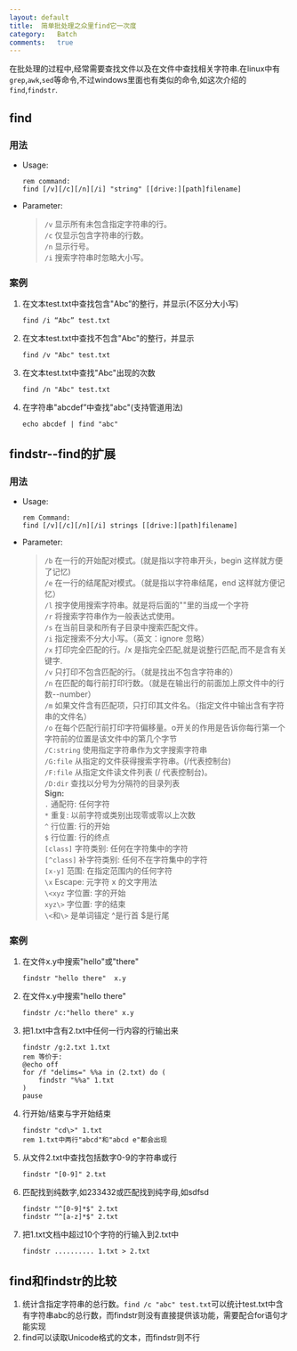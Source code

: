 ```yaml
---
layout:	default
title:	简单批处理之众里find它一次度
category:	Batch
comments:	true
---
```

在批处理的过程中,经常需要查找文件以及在文件中查找相关字符串.在linux中有`grep`,`awk`,`sed`等命令,不过windows里面也有类似的命令,如这次介绍的`find`,`findstr`.



## find
### 用法

* Usage:
	```batch
	rem command:
	find [/v][/c][/n][/i] "string" [[drive:][path]filename]
	```
* Parameter:  
	
	> `/v`    显示所有未包含指定字符串的行。   
	> `/c`    仅显示包含字符串的行数。   
	> `/n`    显示行号。  
	> `/i`    搜索字符串时忽略大小写。 

### 案例

1. 在文本test.txt中查找包含"Abc”的整行，并显示(不区分大小写)
	
	```batch
	find /i “Abc” test.txt
	```
2. 在文本test.txt中查找不包含"Abc"的整行，并显示  

	```batch
	find /v "Abc" test.txt
	```
3. 在文本test.txt中查找"Abc"出现的次数  

	```batch
	find /n "Abc" test.txt
	```
4. 在字符串"abcdef”中查找"abc"(支持管道用法)  

	```batch
	echo abcdef | find "abc"
	```

## findstr--find的扩展
### 用法 

* Usage:
	
	```batch
	rem Command:
	find [/v][/c][/n][/i] strings [[drive:][path]filename]
	```
* Parameter:  

	> `/b`    在一行的开始配对模式。(就是指以字符串开头，begin 这样就方便了记忆)  
	> `/e`    在一行的结尾配对模式。（就是指以字符串结尾，end 这样就方便记忆）  
	> `/l`    按字使用搜索字符串。就是将后面的""里的当成一个字符  
	> `/r`    将搜索字符串作为一般表达式使用。  
	> `/s`    在当前目录和所有子目录中搜索匹配文件。  
	> `/i`    指定搜索不分大小写。（英文：ignore 忽略）  
	> `/x`    打印完全匹配的行。/x 是指完全匹配,就是说整行匹配,而不是含有关键字.  
	> `/v`    只打印不包含匹配的行。（就是找出不包含字符串的）  
	> `/n`    在匹配的每行前打印行数。（就是在输出行的前面加上原文件中的行数--number）  
	> `/m`    如果文件含有匹配项，只打印其文件名。（指定文件中输出含有字符串的文件名）  
	> `/o`    在每个匹配行前打印字符偏移量。o开关的作用是告诉你每行第一个字符前的位置是该文件中的第几个字节  		 
	> `/C:string` 使用指定字符串作为文字搜索字符串   
	> `/G:file` 从指定的文件获得搜索字符串。(/代表控制台)  
	> `/F:file` 从指定文件读文件列表 (/ 代表控制台)。   
	> `/D:dir` 查找以分号为分隔符的目录列表  
	> **Sign:**  
	> `.`	通配符: 任何字符  
	> `*`	重复: 以前字符或类别出现零或零以上次数  
	> `^`	行位置: 行的开始  
	> `$`	行位置: 行的终点  
	> `[class]`	字符类别: 任何在字符集中的字符  
	> `[^class]`	补字符类别: 任何不在字符集中的字符  
	> `[x-y]`	范围: 在指定范围内的任何字符  
	> `\x`	Escape: 元字符 x 的文字用法  
	> `\<xyz`	字位置: 字的开始  
	> `xyz\>`	字位置: 字的结束  
	> `\<`和`\>`	是单词锚定 ^是行首 $是行尾  
	
### 案例

1. 在文件x.y中搜索"hello"或"there"

	```batch
	findstr "hello there"  x.y
	```
2. 在文件x.y中搜索"hello there"

	```batch
	findstr /c:"hello there" x.y
	```
3. 把1.txt中含有2.txt中任何一行内容的行输出来

	```batch
	findstr /g:2.txt 1.txt
	rem 等价于:
	@echo off
	for /f "delims=" %%a in (2.txt) do (
	    findstr "%%a" 1.txt
	)
	pause
	```
4. 行开始/结束与字开始结束

	```batch
	findstr "cd\>" 1.txt
	rem 1.txt中两行"abcd"和"abcd e"都会出现
	```
5. 从文件2.txt中查找包括数字0-9的字符串或行

	```batch
	findstr "[0-9]" 2.txt
	```
6. 匹配找到纯数字,如233432或匹配找到纯字母,如sdfsd

	```batch
	findstr "^[0-9]*$" 2.txt
	findstr “^[a-z]*$" 2.txt
	```
7. 把1.txt文档中超过10个字符的行输入到2.txt中

	```batch
	findstr .......... 1.txt > 2.txt
	```

## find和findstr的比较

1. 统计含指定字符串的总行数。`find /c "abc" test.txt`可以统计test.txt中含有字符串abc的总行数，而findstr则没有直接提供该功能，需要配合for语句才能实现  
2. find可以读取Unicode格式的文本，而findstr则不行

